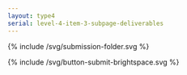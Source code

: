 ```yaml
---
layout: type4
serial: level-4-item-3-subpage-deliverables
---
```


{% include /svg/submission-folder.svg %}

{% include /svg/button-submit-brightspace.svg %}